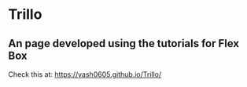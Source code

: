 # Trillo

## An page developed using the tutorials for Flex Box

Check this at: https://yash0605.github.io/Trillo/
